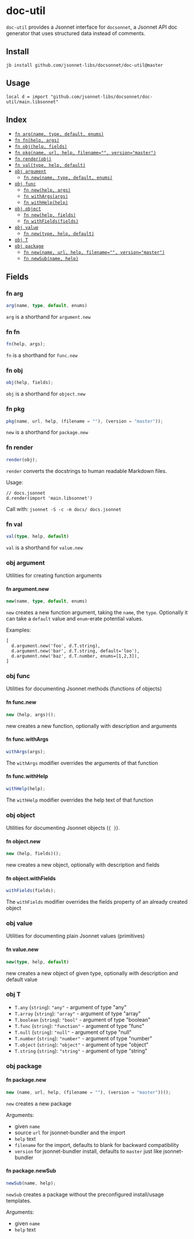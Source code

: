 # doc-util

`doc-util` provides a Jsonnet interface for `docsonnet`,
a Jsonnet API doc generator that uses structured data instead of comments.

## Install

```
jb install github.com/jsonnet-libs/docsonnet/doc-util@master
```

## Usage

```jsonnet
local d = import "github.com/jsonnet-libs/docsonnet/doc-util/main.libsonnet"
```

## Index

- [`fn arg(name, type, default, enums)`](#fn-arg)
- [`fn fn(help, args)`](#fn-fn)
- [`fn obj(help, fields)`](#fn-obj)
- [`fn pkg(name, url, help, filename="", version="master")`](#fn-pkg)
- [`fn render(obj)`](#fn-render)
- [`fn val(type, help, default)`](#fn-val)
- [`obj argument`](#obj-argument)
  - [`fn new(name, type, default, enums)`](#fn-argumentnew)
- [`obj func`](#obj-func)
  - [`fn new(help, args)`](#fn-funcnew)
  - [`fn withArgs(args)`](#fn-funcwithargs)
  - [`fn withHelp(help)`](#fn-funcwithhelp)
- [`obj object`](#obj-object)
  - [`fn new(help, fields)`](#fn-objectnew)
  - [`fn withFields(fields)`](#fn-objectwithfields)
- [`obj value`](#obj-value)
  - [`fn new(type, help, default)`](#fn-valuenew)
- [`obj T`](#obj-t)
- [`obj package`](#obj-package)
  - [`fn new(name, url, help, filename="", version="master")`](#fn-packagenew)
  - [`fn newSub(name, help)`](#fn-packagenewsub)

## Fields

### fn arg

```ts
arg(name, type, default, enums)
```

`arg` is a shorthand for `argument.new`

### fn fn

```ts
fn(help, args);
```

`fn` is a shorthand for `func.new`

### fn obj

```ts
obj(help, fields);
```

`obj` is a shorthand for `object.new`

### fn pkg

```ts
pkg(name, url, help, (filename = ""), (version = "master"));
```

`new` is a shorthand for `package.new`

### fn render

```ts
render(obj);
```

`render` converts the docstrings to human readable Markdown files.

Usage:

```jsonnet
// docs.jsonnet
d.render(import 'main.libsonnet')
```

Call with: `jsonnet -S -c -m docs/ docs.jsonnet`

### fn val

```ts
val(type, help, default)
```

`val` is a shorthand for `value.new`

### obj argument

Utilities for creating function arguments

#### fn argument.new

```ts
new(name, type, default, enums)
```

`new` creates a new function argument, taking the `name`, the `type`. Optionally it
can take a `default` value and `enum`-erate potential values.

Examples:

```jsonnet
[
  d.argument.new('foo', d.T.string),
  d.argument.new('bar', d.T.string, default='loo'),
  d.argument.new('baz', d.T.number, enums=[1,2,3]),
]
```

### obj func

Utilities for documenting Jsonnet methods (functions of objects)

#### fn func.new

```ts
new (help, args)();
```

new creates a new function, optionally with description and arguments

#### fn func.withArgs

```ts
withArgs(args);
```

The `withArgs` modifier overrides the arguments of that function

#### fn func.withHelp

```ts
withHelp(help);
```

The `withHelp` modifier overrides the help text of that function

### obj object

Utilities for documenting Jsonnet objects (`{ }`).

#### fn object.new

```ts
new (help, fields)();
```

new creates a new object, optionally with description and fields

#### fn object.withFields

```ts
withFields(fields);
```

The `withFields` modifier overrides the fields property of an already created object

### obj value

Utilities for documenting plain Jsonnet values (primitives)

#### fn value.new

```ts
new(type, help, default)
```

new creates a new object of given type, optionally with description and default value

### obj T

- `T.any` (`string`): `"any"` - argument of type "any"
- `T.array` (`string`): `"array"` - argument of type "array"
- `T.boolean` (`string`): `"bool"` - argument of type "boolean"
- `T.func` (`string`): `"function"` - argument of type "func"
- `T.null` (`string`): `"null"` - argument of type "null"
- `T.number` (`string`): `"number"` - argument of type "number"
- `T.object` (`string`): `"object"` - argument of type "object"
- `T.string` (`string`): `"string"` - argument of type "string"

### obj package

#### fn package.new

```ts
new (name, url, help, (filename = ""), (version = "master"))();
```

`new` creates a new package

Arguments:

- given `name`
- source `url` for jsonnet-bundler and the import
- `help` text
- `filename` for the import, defaults to blank for backward compatibility
- `version` for jsonnet-bundler install, defaults to `master` just like jsonnet-bundler

#### fn package.newSub

```ts
newSub(name, help);
```

`newSub` creates a package without the preconfigured install/usage templates.

Arguments:

- given `name`
- `help` text
